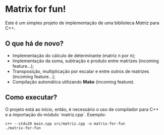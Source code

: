 # Matrix for fun!
Este é um simples projeto de implementação de uma biblioteca *Matriz* para C++.

## O que há de novo?

- Implementação do cálculo de determinante (matriz n por n);
- Implementação da soma, subtração e produto entre matrizes (incoming feature...);
- Transposição, multiplicação por escalar e entre outros de matrizes (incoming feature...);
- Compilação automática utilizando **Make** (incoming feature).

## Como executar?

O projeto está ao início, então, é necessário o uso de compilador para C++ e a importação do módulo ´matriz.cpp´. Exemplo:

```
c++ --std=20 main.cpp src/matriz.cpp -o matrix-for-fun
./matrix-for-fun
```
